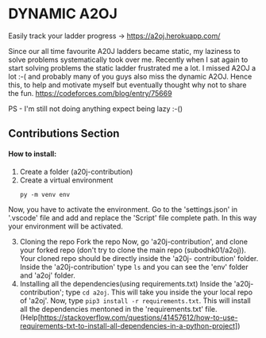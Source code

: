 # DYNAMIC A2OJ
Easily track your ladder progress -> 
https://a2oj.herokuapp.com/

Since our all time favourite A20J ladders became static, my laziness to solve problems systematically took over me. Recently when I sat again to start solving problems the static ladder frustrated me a lot. I missed A2OJ a lot :-( and probably many of you guys also miss the dynamic A2OJ. Hence this, to help and motivate myself but eventually thought why not to share the fun.
https://codeforces.com/blog/entry/75669</br>


PS - I'm still not doing anything expect being lazy :-()

## Contributions Section

#### How to install:
1. Create a folder (a20j-contribution)
2. Create a virtual environment
      ```
      py -m venv env
      ```
Now, you have to activate the environment.
Go to the 'settings.json' in '.vscode' file and add and replace the 'Script' file complete path.
In this way your environment will be activated.

3. Cloning the repo
Fork the repo
Now, go 'a20j-contribution', and clone your forked repo (don't try to clone the main repo (subodhk01/a2oj)). Your cloned repo should be directly inside the 'a20j-   contribution' folder.
Inside the 'a20j-contribution' type ```ls``` and you can see the 'env' folder and 'a2oj' folder.
4. Installing all the dependencies(using requirements.txt)
Inside the 'a20j-contribution'; type ```cd a2oj```. This will take you inside the your local repo of 'a2oj'. 
Now, type ```pip3 install -r requirements.txt```. This will install all the dependencies mentoned in the 'requirements.txt' file. (Help[https://stackoverflow.com/questions/41457612/how-to-use-requirements-txt-to-install-all-dependencies-in-a-python-project])
